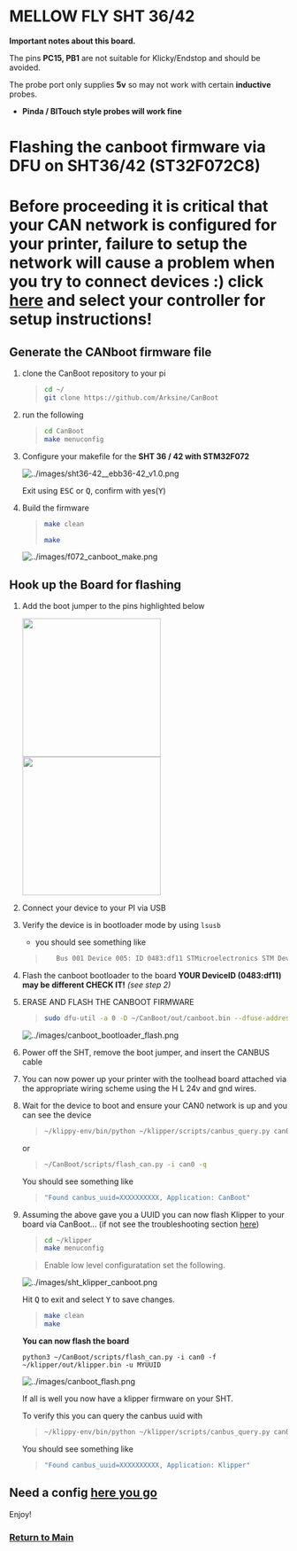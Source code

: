 
# MELLOW FLY SHT 36/42

**Important notes about this board.**

The pins **PC15, PB1** are not suitable for Klicky/Endstop and should be avoided. 

The probe port only supplies **5v** so may not work with certain **inductive** probes.

- **Pinda / BlTouch style probes will work fine**



# Flashing the canboot firmware via DFU on SHT36/42 (ST32F072C8)

# **Before proceeding it is critical that your CAN network is configured for your printer, failure to setup the network will cause a problem when you try to connect devices :) click [here](../index.md#control-boards) and select your controller for setup instructions!**

## **Generate the CANboot firmware file**

1. clone the CanBoot repository to your pi
   
    >```bash
    >cd ~/
    >git clone https://github.com/Arksine/CanBoot
    >```

2. run the following

    >```bash
    >cd CanBoot
    >make menuconfig
    >```

5. Configure your makefile for the **SHT 36 / 42 with STM32F072**
   
    ![../images/sht36-42__ebb36-42_v1.0.png](../images/sht36-42__ebb36-42_v1.0.png)

    
    Exit using <kbd>ESC</kbd> or <kbd>Q</kbd>, confirm with yes(<kbd>Y</kbd>)

6. Build the firmware
    >```bash
    >make clean
    >
    >make
    >```

    ![../images/f072_canboot_make.png](../images/f072_canboot_make.png)




## **Hook up the Board for flashing**

1. Add the boot jumper to the pins highlighted below


    [<img src='../images/sht36_boot.jpg' width='250'>](../images/sht36_boot.jpg) [<img src='../images/sht42_boot.jpg' width='250'>](../images/sht42_boot.jpg)


2. Connect your device to your PI via USB 

2. Verify the device is in bootloader mode by using `lsusb`
   - you should see something like 
   >```bash 
   >    Bus 001 Device 005: ID 0483:df11 STMicroelectronics STM Device in DFU Mode
   >```


7. Flash the canboot bootloader to the board **YOUR DeviceID (0483:df11) may be different CHECK IT!** *(see step 2)*

8. ERASE AND FLASH THE CANBOOT FIRMWARE
   
   >```bash 
   >sudo dfu-util -a 0 -D ~/CanBoot/out/canboot.bin --dfuse-address 0x08000000:force:mass-erase:leave -d 0483:df11
   >```

    ![../images/canboot_bootloader_flash.png](../images/canboot_bootloader_flash.png)

9.  Power off the SHT, remove the boot jumper, and insert the CANBUS cable

10. You can now power up your printer with the toolhead board attached via the appropriate wiring scheme using the H L 24v and gnd wires.  

11. Wait for the device to boot and ensure your CAN0 network is up and you can see the device 
    
    >```bash
    >~/klippy-env/bin/python ~/klipper/scripts/canbus_query.py can0
    >```

    or

    >```bash
    >~/CanBoot/scripts/flash_can.py -i can0 -q
    >```

    You should see something like 

    >```bash
    >"Found canbus_uuid=XXXXXXXXXX, Application: CanBoot"
    >```


12. Assuming the above gave you a UUID you can now flash Klipper to your board via CanBoot... (if not see the troubleshooting section [here](../troubleshooting.md))

    >```bash 
    >cd ~/klipper
    >make menuconfig
    >```

    >Enable low level configuratation
    >set the following.

    ![../images/sht_klipper_canboot.png](../images/sht_klipper_canboot.png)

    Hit <kbd>Q</kbd> to exit and select <kbd>Y</kbd> to save changes.

    >```bash
    >make clean
    >make
    >```

    **You can now flash the board**

    ```
    python3 ~/CanBoot/scripts/flash_can.py -i can0 -f ~/klipper/out/klipper.bin -u MYUUID
    ```

    ![../images/canboot_flash.png](../images/canboot_flash.png)


    If all is well you now have a klipper firmware on your SHT.

    To verify this you can query the canbus uuid with 

    >```bash
    >~/klippy-env/bin/python ~/klipper/scripts/canbus_query.py can0
    >```

    You should see something like 

    >```bash
    >"Found canbus_uuid=XXXXXXXXXX, Application: Klipper"
    >```

    

## Need a config [here you go](./example_configs/toolhead_mellow3d_sht_xx.cfg)


Enjoy!




### [Return to Main](../index.md)
